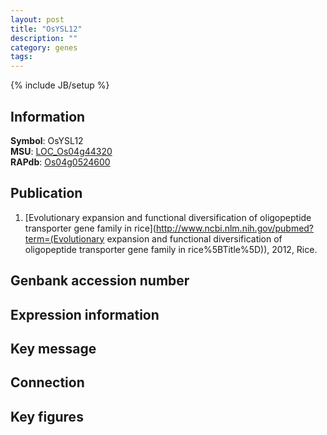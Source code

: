 ```yaml
---
layout: post
title: "OsYSL12"
description: ""
category: genes
tags: 
---
```

{% include JB/setup %}

## Information
__Symbol__: OsYSL12  
__MSU__: [LOC_Os04g44320](http://rice.plantbiology.msu.edu/cgi-bin/ORF_infopage.cgi?orf=LOC_Os04g44320)  
__RAPdb__: [Os04g0524600](http://rapdb.dna.affrc.go.jp/viewer/gbrowse_details/irgsp1?name=Os04g0524600)  

## Publication
1. [Evolutionary expansion and functional diversification of oligopeptide transporter gene family in rice](http://www.ncbi.nlm.nih.gov/pubmed?term=(Evolutionary expansion and functional diversification of oligopeptide transporter gene family in rice%5BTitle%5D)), 2012, Rice.

## Genbank accession number

## Expression information

## Key message

## Connection

## Key figures


